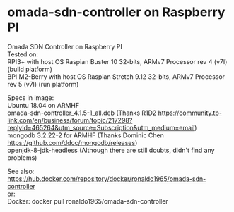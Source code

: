# omada-sdn-controller on Raspberry PI
Omada SDN Controller on Raspberry PI  
Tested on:  
RPI3+ with host OS Raspian Buster 10 32-bits, ARMv7 Processor rev 4 (v7l) (build platform)  
BPI M2-Berry with host OS Raspian Stretch 9.12 32-bits,  ARMv7 Processor rev 5 (v7l) (run platform)  

Specs in image:  
Ubuntu 18.04 on ARMHF  
omada-sdn-controller_4.1.5-1_all.deb (Thanks R1D2 https://community.tp-link.com/en/business/forum/topic/217298?replyId=465264&utm_source=Subscription&utm_medium=email)  
mongodb 3.2.22-2 for ARMHF           (Thanks Dominic Chen https://github.com/ddcc/mongodb/releases)  
openjdk-8-jdk-headless               (Although there are still doubts, didn't find any problems)  

See also:  
https://hub.docker.com/repository/docker/ronaldo1965/omada-sdn-controller  
or:  
Docker:
docker pull ronaldo1965/omada-sdn-controller

